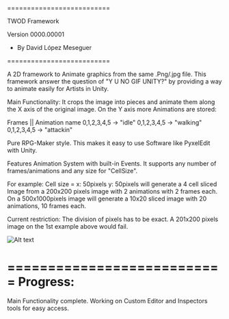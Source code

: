 ==========================

TWOD Framework

Version 0000.00001

- By David López Meseguer

==========================

A 2D framework to Animate graphics from the same .Png/.jpg file.
This framework answer the question of "Y U NO GIF UNITY?" by providing a way
to animate easily for Artists in Unity.

Main Functionality:
It crops the image into pieces and animate them along the X axis of the original image.
On the Y axis more Animations are stored:

  Frames    || Animation name
0,1,2,3,4,5 -> "idle"
0,1,2,3,4,5 -> "walking"
0,1,2,3,4,5 -> "attackin"

Pure RPG-Maker style.
This makes it easy to use Software like PyxelEdit with Unity.

Features Animation System with built-in Events.
It supports any number of frames/animations and any size for "CellSize".

For example: Cell size = x: 50pixels y: 50pixels
will generate a 4 cell sliced Image from a 200x200 pixels image with 2 animations with 2 frames each.
On a 500x1000pixels image will generate a 10x20 sliced image with 20 animations, 10 frames each.

Current restriction:
The division of pixels has to be exact. A 201x200 pixels image on the 1st example above would fail.

![Alt text](https://www.dropbox.com/s/zxby0ys72zmid7q/twod1.gif?dl=1)

===========================
Progress:
===========================

Main Functionality complete.
Working on Custom Editor and Inspectors tools for easy access.

